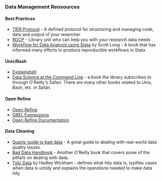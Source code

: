 ### Data Management Reosources

#### Best Practices 

* [TIER Protocol](https://www.haverford.edu/tier) - A defined protocol for structuring and managing code, data and output of your resercher 
* [RDCP](http://libraries.ucsd.edu/services/data-curation/data-management/index.html) - Library unit who can help you with your research data needs
* [Workflow for Data Analysis using Stata](http://roger.ucsd.edu/record=b8897217~S9) by Scott Long - A book that has informed many efforts to produce reproducible workflows in Stata

#### Unix/Bash 

* [Explainshell](http://explainshell.com/)
* [Data Science at the Command Line](http://goo.gl/clHYGu) - a book the library subscribes to through O'Reilly's Safari. There are many other books related to Unix, Bash, etc. in Safari. 

#### Open Refine

* [Open Refine](https://github.com/OpenRefine/OpenRefine/wiki)
* [GREL Expressions](https://github.com/OpenRefine/OpenRefine/wiki/Documentation-For-Users#reference)
* [Open Refine Documentation](https://github.com/OpenRefine/OpenRefine/wiki/Documentation-For-Users)

#### Data Cleaning 

* [Quartz guide to bad data](https://github.com/Quartz/bad-data-guide) - A great guide to dealing with real-world data quality issues. 
* [Bad Data Handbook](http://proquest.safaribooksonline.com/book/-/9781449324957) - Another O'Reilly book that covers some of the pitfalls on dealing with data. 
* [Tidy Data](http://vita.had.co.nz/papers/tidy-data.pdf) by Hadley Wickham - defines what tidy data is, typifies cases when data is untidy and explains the operations needed to make data tidy